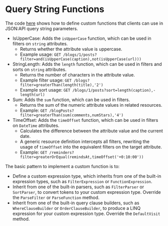 # Query String Functions

The code [here](https://github.com/json-api-dotnet/JsonApiDotNetCore/tree/master/test/JsonApiDotNetCoreTests/IntegrationTests/QueryStrings/CustomFunctions) shows how to define custom functions that clients can use in JSON:API query string parameters.

- IsUpperCase: Adds the `isUpperCase` function, which can be used in filters on `string` attributes.
  - Returns whether the attribute value is uppercase.
  - Example usage: `GET /blogs/1/posts?filter=and(isUpperCase(caption),not(isUpperCase(url)))`
- StringLength: Adds the `length` function, which can be used in filters and sorts on `string` attributes.
  - Returns the number of characters in the attribute value.
  - Example filter usage: `GET /blogs?filter=greaterThan(length(title),'2')`
  - Example sort usage: `GET /blogs/1/posts?sort=length(caption),-length(url)`
- Sum: Adds the `sum` function, which can be used in filters.
  - Returns the sum of the numeric attribute values in related resources.
  - Example: `GET /blogPosts?filter=greaterThan(sum(comments,numStars),'4')`
- TimeOffset: Adds the `timeOffset` function, which can be used in filters on `DateTime` attributes.
  - Calculates the difference between the attribute value and the current date.
  - A generic resource definition intercepts all filters, rewriting the usage of `timeOffset` into the equivalent filters on the target attribute.
  - Example: `GET /reminders?filter=greaterOrEqual(remindsAt,timeOffset('+0:10:00'))`

The basic pattern to implement a custom function is to:
- Define a custom expression type, which inherits from one of the built-in expression types, such as `FilterExpression` or `FunctionExpression`.
- Inherit from one of the built-in parsers, such as `FilterParser` or `SortParser`, to convert tokens to your custom expression type. Override the `ParseFilter` or `ParseFunction` method.
- Inherit from one of the built-in query clause builders, such as `WhereClauseBuilder` or `OrderClauseBuilder`, to produce a LINQ expression for your custom expression type. Override the `DefaultVisit` method.
